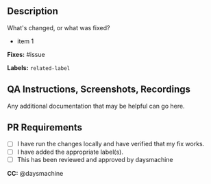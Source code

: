 ## Description

What's changed, or what was fixed?
- item 1

**Fixes:** #issue

**Labels:** `related-label`

## QA Instructions, Screenshots, Recordings
Any additional documentation that may be helpful can go here. 


## PR Requirements 
- [ ] I have run the changes locally and have verified that my fix works. 
- [ ] I have added the appropriate label(s).
- [ ] This has been reviewed and approved by daysmachine

**CC:** @daysmachine
